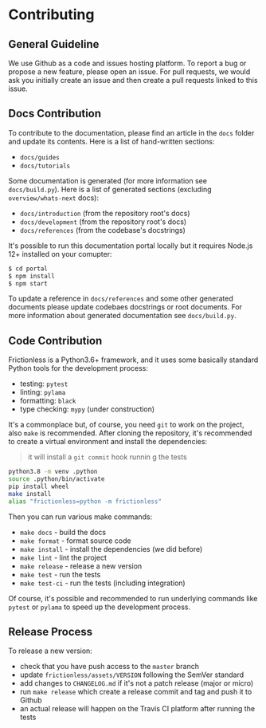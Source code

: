 # Contributing

## General Guideline

We use Github as a code and issues hosting platform. To report a bug or propose a new feature, please open an issue. For pull requests, we would ask you initially create an issue and then create a pull requests linked to this issue.

## Docs Contribution

To contribute to the documentation, please find an article in the `docs` folder and update its contents. Here is a list of hand-written sections:
- `docs/guides`
- `docs/tutorials`

Some documentation is generated (for more information see `docs/build.py`). Here is a list of generated sections (excluding `overview/whats-next` docs):
- `docs/introduction` (from the repository root's docs)
- `docs/development` (from the repository root's docs)
- `docs/references` (from the codebase's docstrings)

It's possible to run this documentation portal locally but it requires Node.js 12+ installed on your comupter:

```bash
$ cd portal
$ npm install
$ npm start
```

To update a reference in `docs/references` and some other generated documents please update codebaes docstrings or root documents. For more information about generated documentation see `docs/build.py`.

## Code Contribution

Frictionless is a Python3.6+ framework, and it uses some basically standard Python tools for the development process:
- testing: `pytest`
- linting: `pylama`
- formatting: `black`
- type checking: `mypy` (under construction)

It's a commonplace but, of course, you need `git` to work on the project, also `make` is recommended. After cloning the repository, it's recommended to create a virtual environment and install the dependencies:

> it will install a `git commit` hook runnin g the tests

```bash
python3.8 -m venv .python
source .python/bin/activate
pip install wheel
make install
alias "frictionless=python -m frictionless"
```

Then you can run various make commands:
- `make docs` - build the docs
- `make format` - format source code
- `make install` - install the dependencies (we did before)
- `make lint` - lint the project
- `make release` - release a new version
- `make test` - run the tests
- `make test-ci` - run the tests (including integration)

Of course, it's possible and recommended to run underlying commands like `pytest` or `pylama` to speed up the development process.

## Release Process

To release a new version:
- check that you have push access to the `master` branch
- update `frictionless/assets/VERSION` following the SemVer standard
- add changes to `CHANGELOG.md` if it's not a patch release (major or micro)
- run `make release` which create a release commit and tag and push it to Github
- an actual release will happen on the Travis CI platform after running the tests
